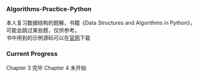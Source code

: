 ### Algorithms-Practice-Python
本人复习数据结构的题解，书籍《Data Structures and Algorithms in Python》，可能会跳过某些题，仅供参考。<br>
书中用到的示例源码可以在[官网](http://bcs.wiley.com/he-bcs/Books?action=resource&bcsId=8029&itemId=1118290275&resourceId=31281)下载

### Current Progress
Chapter 3 完毕
Chapter 4 未开始